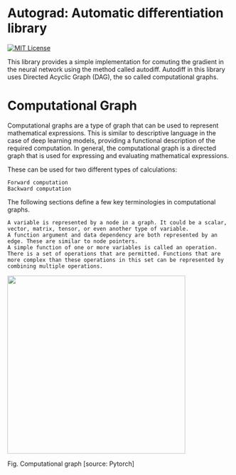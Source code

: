 
# Autograd: Automatic differentiation library
[![MIT License](https://img.shields.io/badge/License-MIT-green.svg)](https://choosealicense.com/licenses/mit/)

This library provides a simple implementation for comuting the gradient in the neural network using the method called autodiff. 
Autodiff in this library uses Directed Acyclic Graph (DAG), the so called computational graphs.

# Computational Graph

Computational graphs are a type of graph that can be used to represent mathematical expressions. This is similar to descriptive language in the case of deep learning models, providing a functional description of the required computation.
In general, the computational graph is a directed graph that is used for expressing and evaluating mathematical expressions. 

These can be used for two different types of calculations:

    Forward computation
    Backward computation

The following sections define a few key terminologies in computational graphs.

    A variable is represented by a node in a graph. It could be a scalar, vector, matrix, tensor, or even another type of variable.
    A function argument and data dependency are both represented by an edge. These are similar to node pointers.
    A simple function of one or more variables is called an operation. There is a set of operations that are permitted. Functions that are more complex than these operations in this set can be represented by combining multiple operations.

<img src="https://www.bing.com/images/search?view=detailV2&ccid=MTcxRxUL&id=23DA77DA5BB9F4A36314A3A02D5C1B1E849561B2&thid=OIP.MTcxRxULLKDKyOsvf5KDQwHaGV&mediaurl=https%3A%2F%2Fdiscuss.pytorch.org%2Fuploads%2Fdefault%2Foriginal%2F3X%2F0%2F3%2F0357bad8bd423d8a12b5e528dc68dca3773c4b54.png&cdnurl=https%3A%2F%2Fth.bing.com%2Fth%2Fid%2FR.31373147150b2ca0cac8eb2f7f928343%3Frik%3DsmGVhB4bXC2gow%26pid%3DImgRaw%26r%3D0&exph=1079&expw=1262&q=Computational+Graph&form=IRPRST&ck=925B67BDB3285052C6E75BFE0153559F&selectedindex=0&itb=1&ajaxhist=0&ajaxserp=0&pivotparams=insightsToken%3Dccid_yfrrLq0t*cp_FC53CDD11BE8901C994F1F034A1FA16B*mid_FCAD301A1A97A438ECAA7B43AEEE78861C59B3B1*thid_OIP.yfrrLq0tn1VRz9FIzIq-EAAAAA&vt=0&sim=11&iss=VSI&simid=608045018969936471&ajaxhist=0&ajaxserp=0](https://discuss.pytorch.org/uploads/default/original/3X/0/3/0357bad8bd423d8a12b5e528dc68dca3773c4b54.png)https://discuss.pytorch.org/uploads/default/original/3X/0/3/0357bad8bd423d8a12b5e528dc68dca3773c4b54.png"    width="400" height="400" />

Fig. Computational graph [source: Pytorch]
